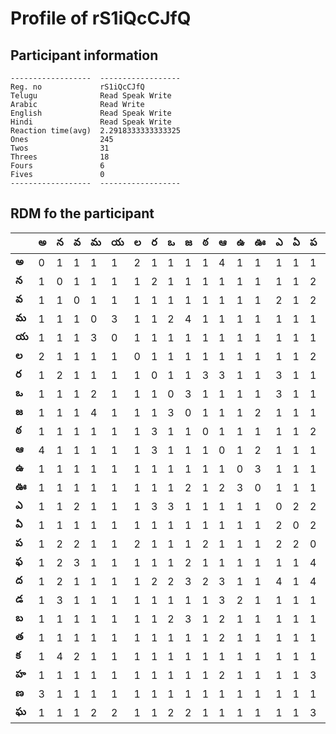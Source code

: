 



# Profile of rS1iQcCJfQ

## Participant information



```
------------------  ------------------
Reg. no             rS1iQcCJfQ
Telugu              Read Speak Write
Arabic              Read Write
English             Read Speak Write
Hindi               Read Speak Write
Reaction time(avg)  2.2918333333333325
Ones                245
Twos                31
Threes              18
Fours               6
Fives               0
------------------  ------------------
```  

## RDM fo the participant
  
  
|       |   అ |   న |   వ |   మ |   య |   ల |   ర |   ఒ |   జ |   ఠ |   ఆ |   ఉ |   ఊ |   ఎ |   ఏ |   ప |   ఫ |   ద |   డ |   బ |   త |   క |   హ |   ణ |   ఘ |
|-------|-----|-----|-----|-----|-----|-----|-----|-----|-----|-----|-----|-----|-----|-----|-----|-----|-----|-----|-----|-----|-----|-----|-----|-----|-----|
| **అ** |   0 |   1 |   1 |   1 |   1 |   2 |   1 |   1 |   1 |   1 |   4 |   1 |   1 |   1 |   1 |   1 |   1 |   1 |   1 |   1 |   1 |   1 |   1 |   3 |   1 |
| **న** |   1 |   0 |   1 |   1 |   1 |   1 |   2 |   1 |   1 |   1 |   1 |   1 |   1 |   1 |   1 |   2 |   2 |   2 |   3 |   1 |   1 |   4 |   1 |   1 |   1 |
| **వ** |   1 |   1 |   0 |   1 |   1 |   1 |   1 |   1 |   1 |   1 |   1 |   1 |   1 |   2 |   1 |   2 |   3 |   1 |   1 |   1 |   1 |   2 |   1 |   1 |   1 |
| **మ** |   1 |   1 |   1 |   0 |   3 |   1 |   1 |   2 |   4 |   1 |   1 |   1 |   1 |   1 |   1 |   1 |   1 |   1 |   1 |   1 |   1 |   1 |   1 |   1 |   2 |
| **య** |   1 |   1 |   1 |   3 |   0 |   1 |   1 |   1 |   1 |   1 |   1 |   1 |   1 |   1 |   1 |   1 |   1 |   1 |   1 |   1 |   1 |   1 |   1 |   1 |   2 |
| **ల** |   2 |   1 |   1 |   1 |   1 |   0 |   1 |   1 |   1 |   1 |   1 |   1 |   1 |   1 |   1 |   2 |   1 |   1 |   1 |   1 |   1 |   1 |   1 |   1 |   1 |
| **ర** |   1 |   2 |   1 |   1 |   1 |   1 |   0 |   1 |   1 |   3 |   3 |   1 |   1 |   3 |   1 |   1 |   1 |   2 |   1 |   1 |   1 |   1 |   1 |   1 |   1 |
| **ఒ** |   1 |   1 |   1 |   2 |   1 |   1 |   1 |   0 |   3 |   1 |   1 |   1 |   1 |   3 |   1 |   1 |   1 |   2 |   1 |   2 |   1 |   1 |   1 |   1 |   2 |
| **జ** |   1 |   1 |   1 |   4 |   1 |   1 |   1 |   3 |   0 |   1 |   1 |   1 |   2 |   1 |   1 |   1 |   2 |   3 |   1 |   3 |   1 |   1 |   1 |   1 |   2 |
| **ఠ** |   1 |   1 |   1 |   1 |   1 |   1 |   3 |   1 |   1 |   0 |   1 |   1 |   1 |   1 |   1 |   2 |   1 |   2 |   1 |   1 |   1 |   1 |   1 |   1 |   1 |
| **ఆ** |   4 |   1 |   1 |   1 |   1 |   1 |   3 |   1 |   1 |   1 |   0 |   1 |   2 |   1 |   1 |   1 |   1 |   3 |   3 |   2 |   2 |   1 |   2 |   1 |   1 |
| **ఉ** |   1 |   1 |   1 |   1 |   1 |   1 |   1 |   1 |   1 |   1 |   1 |   0 |   3 |   1 |   1 |   1 |   1 |   1 |   2 |   1 |   1 |   1 |   1 |   1 |   1 |
| **ఊ** |   1 |   1 |   1 |   1 |   1 |   1 |   1 |   1 |   2 |   1 |   2 |   3 |   0 |   1 |   1 |   1 |   1 |   1 |   1 |   1 |   1 |   1 |   1 |   1 |   1 |
| **ఎ** |   1 |   1 |   2 |   1 |   1 |   1 |   3 |   3 |   1 |   1 |   1 |   1 |   1 |   0 |   2 |   2 |   1 |   4 |   1 |   1 |   1 |   1 |   1 |   1 |   1 |
| **ఏ** |   1 |   1 |   1 |   1 |   1 |   1 |   1 |   1 |   1 |   1 |   1 |   1 |   1 |   2 |   0 |   2 |   1 |   1 |   1 |   1 |   1 |   1 |   1 |   1 |   1 |
| **ప** |   1 |   2 |   2 |   1 |   1 |   2 |   1 |   1 |   1 |   2 |   1 |   1 |   1 |   2 |   2 |   0 |   4 |   4 |   1 |   1 |   1 |   1 |   3 |   1 |   3 |
| **ఫ** |   1 |   2 |   3 |   1 |   1 |   1 |   1 |   1 |   2 |   1 |   1 |   1 |   1 |   1 |   1 |   4 |   0 |   1 |   1 |   1 |   1 |   1 |   1 |   1 |   1 |
| **ద** |   1 |   2 |   1 |   1 |   1 |   1 |   2 |   2 |   3 |   2 |   3 |   1 |   1 |   4 |   1 |   4 |   1 |   0 |   2 |   2 |   1 |   1 |   1 |   1 |   1 |
| **డ** |   1 |   3 |   1 |   1 |   1 |   1 |   1 |   1 |   1 |   1 |   3 |   2 |   1 |   1 |   1 |   1 |   1 |   2 |   0 |   1 |   3 |   1 |   3 |   1 |   1 |
| **బ** |   1 |   1 |   1 |   1 |   1 |   1 |   1 |   2 |   3 |   1 |   2 |   1 |   1 |   1 |   1 |   1 |   1 |   2 |   1 |   0 |   1 |   1 |   1 |   1 |   1 |
| **త** |   1 |   1 |   1 |   1 |   1 |   1 |   1 |   1 |   1 |   1 |   2 |   1 |   1 |   1 |   1 |   1 |   1 |   1 |   3 |   1 |   0 |   1 |   1 |   1 |   1 |
| **క** |   1 |   4 |   2 |   1 |   1 |   1 |   1 |   1 |   1 |   1 |   1 |   1 |   1 |   1 |   1 |   1 |   1 |   1 |   1 |   1 |   1 |   0 |   1 |   1 |   1 |
| **హ** |   1 |   1 |   1 |   1 |   1 |   1 |   1 |   1 |   1 |   1 |   2 |   1 |   1 |   1 |   1 |   3 |   1 |   1 |   3 |   1 |   1 |   1 |   0 |   1 |   1 |
| **ణ** |   3 |   1 |   1 |   1 |   1 |   1 |   1 |   1 |   1 |   1 |   1 |   1 |   1 |   1 |   1 |   1 |   1 |   1 |   1 |   1 |   1 |   1 |   1 |   0 |   1 |
| **ఘ** |   1 |   1 |   1 |   2 |   2 |   1 |   1 |   2 |   2 |   1 |   1 |   1 |   1 |   1 |   1 |   3 |   1 |   1 |   1 |   1 |   1 |   1 |   1 |   1 |   0 |